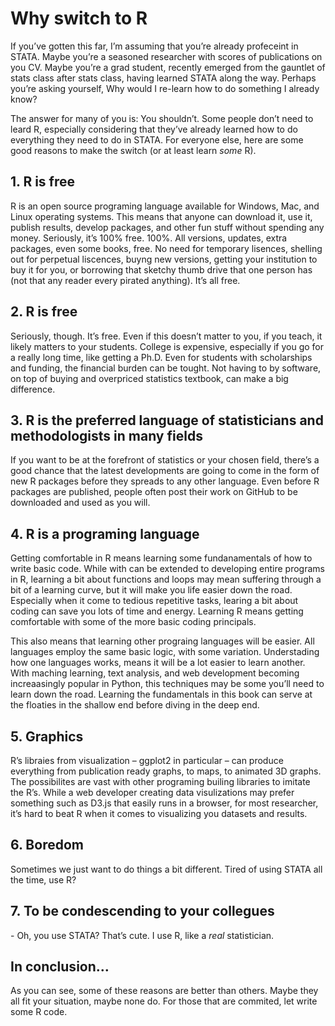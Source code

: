 Why switch to R
================

If you’ve gotten this far, I’m assuming that you’re already profeceint
in STATA. Maybe you’re a seasoned researcher with scores of publications
on you CV. Maybe you’re a grad student, recently emerged from the
gauntlet of stats class after stats class, having learned STATA along
the way. Perhaps you’re asking yourself, Why would I re-learn how to do
something I already know?

The answer for many of you is: You shouldn’t. Some people don’t need to
leard R, especially considering that they’ve already learned how to do
everything they need to do in STATA. For everyone else, here are some
good reasons to make the switch (or at least learn *some* R).

## 1\. R is free

R is an open source programing language available for Windows, Mac, and
Linux operating systems. This means that anyone can download it, use it,
publish results, develop packages, and other fun stuff without spending
any money. Seriously, it’s 100% free. 100%. All versions, updates, extra
packages, even some books, free. No need for temporary lisences,
shelling out for perpetual liscences, buyng new versions, getting your
institution to buy it for you, or borrowing that sketchy thumb drive
that one person has (not that any reader every pirated anything). It’s
all free.

## 2\. R is free

Seriously, though. It’s free. Even if this doesn’t matter to you, if you
teach, it likely matters to your students. College is expensive,
especially if you go for a really long time, like getting a Ph.D. Even
for students with scholarships and funding, the financial burden can be
tought. Not having to by software, on top of buying and overpriced
statistics textbook, can make a big difference.

## 3\. R is the preferred language of statisticians and methodologists in many fields

If you want to be at the forefront of statistics or your chosen field,
there’s a good chance that the latest developments are going to come in
the form of new R packages before they spreads to any other language.
Even before R packages are published, people often post their work on
GitHub to be downloaded and used as you will.

## 4\. R is a programing language

Getting comfortable in R means learning some fundanamentals of how to
write basic code. While with can be extended to developing entire
programs in R, learning a bit about functions and loops may mean
suffering through a bit of a learning curve, but it will make you life
easier down the road. Especially when it come to tedious repetitive
tasks, learing a bit about coding can save you lots of time and energy.
Learning R means getting comfortable with some of the more basic coding
principals.

This also means that learning other prograing languages will be easier.
All languages employ the same basic logic, with some variation.
Understading how one languages works, means it will be a lot easier to
learn another. With maching learning, text analysis, and web development
becoming increaasingly popular in Python, this techniques may be some
you’ll need to learn down the road. Learning the fundamentals in this
book can serve at the floaties in the shallow end before diving in the
deep end.

## 5\. Graphics

R’s libraies from visualization – ggplot2 in particular – can produce
everything from publication ready graphs, to maps, to animated 3D
graphs. The possibilites are vast with other programing builing
libraries to imitate the R’s. While a web developer creating data
visulizations may prefer something such as D3.js that easily runs in a
browser, for most researcher, it’s hard to beat R when it comes to
visualizing you datasets and results.

## 6\. Boredom

Sometimes we just want to do things a bit different. Tired of using
STATA all the time, use R?

## 7\. To be condescending to your collegues

\- Oh, you use STATA? That’s cute. I use R, like a *real* statistician.

## In conclusion…

As you can see, some of these reasons are better than others. Maybe they
all fit your situation, maybe none do. For those that are commited, let
write some R code.
